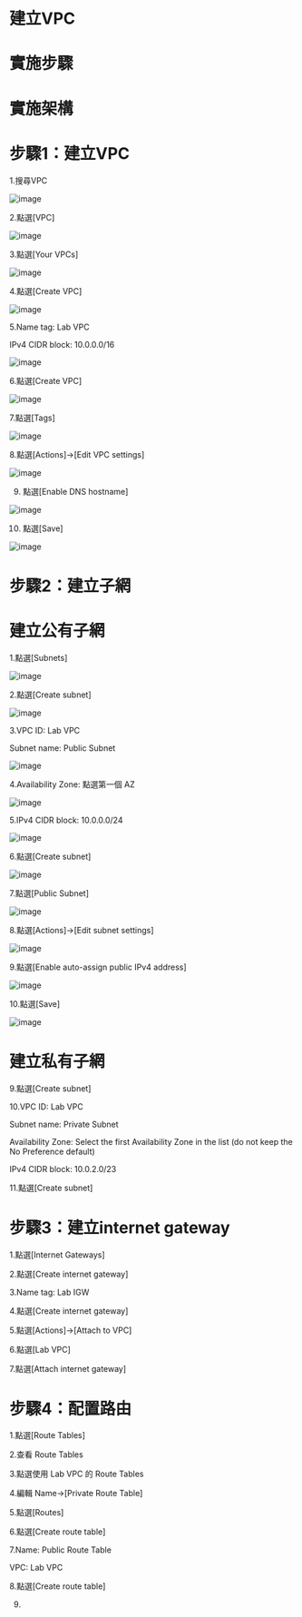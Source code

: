 # 建立VPC

# 實施步驟

# 實施架構

# 步驟1：建立VPC


1.搜尋VPC

![image](https://user-images.githubusercontent.com/103306835/224621509-ceae53a8-6737-4264-9fa6-18d75e8cbeba.png)

2.點選[VPC]

![image](https://user-images.githubusercontent.com/103306835/224621530-febf10c2-f735-4021-882c-7610cb0d0bbf.png)

3.點選[Your VPCs]

![image](https://user-images.githubusercontent.com/103306835/224621730-9f723c91-6c61-4a69-b30c-c6dd61bcabfa.png)

4.點選[Create VPC]

![image](https://user-images.githubusercontent.com/103306835/224621859-37ca99c3-2af3-4009-9a8f-a63b462bc667.png)

5.Name tag: Lab VPC

IPv4 CIDR block: 10.0.0.0/16

![image](https://user-images.githubusercontent.com/103306835/224622436-fa4bfee7-906c-4f85-bf1e-171a9f47b4db.png)

6.點選[Create VPC]

![image](https://user-images.githubusercontent.com/103306835/224622546-05b1e633-ba33-4d9f-8775-f0a630da5657.png)

7.點選[Tags]

![image](https://user-images.githubusercontent.com/103306835/224622733-27f2bb1c-770f-48ef-89ff-c0def7047a71.png)

8.點選[Actions]->[Edit VPC settings]

![image](https://user-images.githubusercontent.com/103306835/224623284-0888dc8e-0e9d-41e6-8f2b-735e6e9c6a54.png)

9. 點選[Enable DNS hostname]

![image](https://user-images.githubusercontent.com/103306835/224623529-92621229-9349-4fb7-8cb5-073b75450e1c.png)

10. 點選[Save]

![image](https://user-images.githubusercontent.com/103306835/224623686-60919442-fe78-4d62-bbc2-01f629f0440b.png)


# 步驟2：建立子網
# 建立公有子網
1.點選[Subnets]

![image](https://user-images.githubusercontent.com/103306835/224623927-3ec0734e-9ff6-499c-962c-1ba270bdd0a5.png)

2.點選[Create subnet]

![image](https://user-images.githubusercontent.com/103306835/224624076-8a623be8-45a7-4446-ba8c-c8c2bec4bf8e.png)

3.VPC ID: Lab VPC

Subnet name: Public Subnet

![image](https://user-images.githubusercontent.com/103306835/224624613-b9112afe-7bc1-465d-9db4-826baa9418eb.png)

4.Availability Zone: 點選第一個 AZ

![image](https://user-images.githubusercontent.com/103306835/224624922-afa7c772-0076-49f6-a94e-0acd974d2821.png)

5.IPv4 CIDR block: 10.0.0.0/24

![image](https://user-images.githubusercontent.com/103306835/224625345-fdbac872-d3f7-4e68-a3c4-69ad8a9a873f.png)

6.點選[Create subnet]

![image](https://user-images.githubusercontent.com/103306835/224625510-4229be12-4121-46d1-b6a6-eaf08f2db3fa.png)

7.點選[Public Subnet]

![image](https://user-images.githubusercontent.com/103306835/224625671-6d77f3d2-6831-426f-bbe9-341373d71e8c.png)

8.點選[Actions]->[Edit subnet settings]

![image](https://user-images.githubusercontent.com/103306835/224625847-39f5a671-f9e5-48f2-9a4c-75c5bab4cf66.png)

9.點選[Enable auto-assign public IPv4 address]

![image](https://user-images.githubusercontent.com/103306835/224626020-3a2bbe1c-3340-4098-85e5-884b71c5ec24.png)

10.點選[Save]

![image](https://user-images.githubusercontent.com/103306835/224626142-f5cb6238-a957-4c22-b407-c947c82a3113.png)

# 建立私有子網
9.點選[Create subnet]

10.VPC ID: Lab VPC

Subnet name: Private Subnet

Availability Zone: Select the first Availability Zone in the list (do not keep the No Preference default)

IPv4 CIDR block: 10.0.2.0/23

11.點選[Create subnet]


# 步驟3：建立internet gateway


1.點選[Internet Gateways]

2.點選[Create internet gateway]

3.Name tag: Lab IGW

4.點選[Create internet gateway]

5.點選[Actions]->[Attach to VPC]

6.點選[Lab VPC]

7.點選[Attach internet gateway]


# 步驟4：配置路由


1.點選[Route Tables]

2.查看 Route Tables

3.點選使用 Lab VPC 的 Route Tables

4.編輯 Name->[Private Route Table]

5.點選[Routes]

6.點選[Create route table]

7.Name: Public Route Table

VPC: Lab VPC

8.點選[Create route table]

9.

